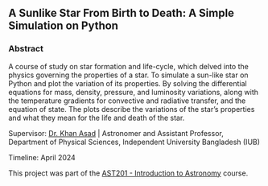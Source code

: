 ## A Sunlike Star From Birth to Death: A Simple Simulation on Python 

### Abstract
A course of study on star formation and life-cycle, which delved into the physics governing the properties of a star. To simulate a sun-like star on Python and plot the variation of its properties. By solving the differential equations for mass, density, pressure, and luminosity variations, along with the temperature gradients for convective and radiative transfer, and the equation of state. The plots describe the variations of the star’s properties and what they mean for the life and death of the star.

Supervisor: [Dr. Khan Asad](https://coalab.space/people/asad/) | Astronomer and Assistant Professor, Department of Physical Sciences, Independent University Bangladesh (IUB)

Timeline: April 2024

This project was part of the [AST201 - Introduction to Astronomy](https://cassa.site/abekta/courses/ast201) course.
